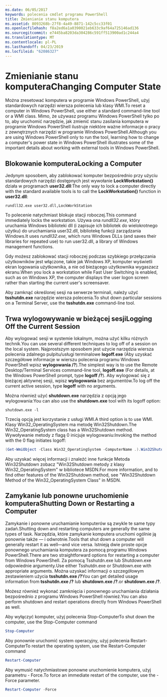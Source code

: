 ```yaml
---
ms.date: 06/05/2017
keywords: polecenia cmdlet programu PowerShell
title: Zmienianie stanu komputera
ms.assetid: 8093268b-27f8-4a49-8871-142c5cc33f01
ms.openlocfilehash: f8a2ed6a1a0390021eb633c9af64a725146ad136
ms.sourcegitcommit: e7445ba8203da304286c591ff513900ad1c244a4
ms.translationtype: MT
ms.contentlocale: pl-PL
ms.lasthandoff: 04/23/2019
ms.locfileid: "62086327"
---
```

# <a name="changing-computer-state"></a><span data-ttu-id="b7457-103">Zmienianie stanu komputera</span><span class="sxs-lookup"><span data-stu-id="b7457-103">Changing Computer State</span></span>

<span data-ttu-id="b7457-104">Można zresetować komputera w programie Windows PowerShell, użyj standardowych narzędzi wiersza polecenia lub klasy WMI.</span><span class="sxs-lookup"><span data-stu-id="b7457-104">To reset a computer in Windows PowerShell, use either a standard command-line tool or a WMI class.</span></span> <span data-ttu-id="b7457-105">Mimo, że używasz programu Windows PowerShell tylko po to, aby uruchomić narzędzie, jak zmienić stanu zasilania komputera w programie Windows PowerShell ilustruje niektóre ważne informacje o pracy z zewnętrznych narzędzi w programie Windows PowerShell.</span><span class="sxs-lookup"><span data-stu-id="b7457-105">Although you are using Windows PowerShell only to run the tool, learning how to change a computer's power state in Windows PowerShell illustrates some of the important details about working with external tools in Windows PowerShell.</span></span>

## <a name="locking-a-computer"></a><span data-ttu-id="b7457-106">Blokowanie komputera</span><span class="sxs-lookup"><span data-stu-id="b7457-106">Locking a Computer</span></span>

<span data-ttu-id="b7457-107">Jedynym sposobem, aby zablokować komputer bezpośrednio przy użyciu standardowych narzędzi dostępnych jest wywołanie **LockWorkstation()** działa w programach **user32.dll**:</span><span class="sxs-lookup"><span data-stu-id="b7457-107">The only way to lock a computer directly with the standard available tools is to call the **LockWorkstation()** function in **user32.dll**:</span></span>

```
rundll32.exe user32.dll,LockWorkStation
```

<span data-ttu-id="b7457-108">To polecenie natychmiast blokuje stacji roboczej.</span><span class="sxs-lookup"><span data-stu-id="b7457-108">This command immediately locks the workstation.</span></span> <span data-ttu-id="b7457-109">Używa ona *rundll32.exe*, który uruchamia Windows biblioteki dll (i zapisuje ich bibliotek do wielokrotnego użytku) do uruchamiania user32.dll, bibliotekę funkcji zarządzania Windows.</span><span class="sxs-lookup"><span data-stu-id="b7457-109">It uses *rundll32.exe*, which runs Windows DLLs (and saves their libraries for repeated use) to run user32.dll, a library of Windows management functions.</span></span>

<span data-ttu-id="b7457-110">Gdy możesz zablokować stacji roboczej podczas szybkiego przełączania użytkowników jest włączone, takie jak Windows XP, komputer wyświetli ekran logowania użytkownika, a nie od bieżącego użytkownika wygaszacz ekranu.</span><span class="sxs-lookup"><span data-stu-id="b7457-110">When you lock a workstation while Fast User Switching is enabled, such as on Windows XP, the computer displays the user logon screen rather than starting the current user's screensaver.</span></span>

<span data-ttu-id="b7457-111">Aby zamknąć określonej sesji na serwerze terminali, należy użyć **tsshutdn.exe** narzędzie wiersza polecenia.</span><span class="sxs-lookup"><span data-stu-id="b7457-111">To shut down particular sessions on a Terminal Server, use the **tsshutdn.exe** command-line tool.</span></span>

## <a name="logging-off-the-current-session"></a><span data-ttu-id="b7457-112">Trwa wylogowywanie w bieżącej sesji</span><span class="sxs-lookup"><span data-stu-id="b7457-112">Logging Off the Current Session</span></span>

<span data-ttu-id="b7457-113">Aby wylogować sesji w systemie lokalnym, można użyć kilku różnych technik.</span><span class="sxs-lookup"><span data-stu-id="b7457-113">You can use several different techniques to log off of a session on the local system.</span></span> <span data-ttu-id="b7457-114">Najprostszym sposobem jest użycie narzędzia wiersza polecenia zdalnego pulpitu/usługi terminalowe **logoff.exe** (Aby uzyskać szczegółowe informacje w wierszu polecenia programu Windows PowerShell wpisz **wylogowania /?**).</span><span class="sxs-lookup"><span data-stu-id="b7457-114">The simplest way is to use the Remote Desktop/Terminal Services command-line tool, **logoff.exe** (For details, at the Windows PowerShell prompt, type **logoff /?**).</span></span> <span data-ttu-id="b7457-115">Aby wylogować się z bieżącej aktywnej sesji, wpisz **wylogowania** bez argumentów.</span><span class="sxs-lookup"><span data-stu-id="b7457-115">To log off the current active session, type **logoff** with no arguments.</span></span>

<span data-ttu-id="b7457-116">Można również użyć **shutdown.exe** narzędzia z opcją jego wylogowania:</span><span class="sxs-lookup"><span data-stu-id="b7457-116">You can also use the **shutdown.exe** tool with its logoff option:</span></span>

```
shutdown.exe -l
```

<span data-ttu-id="b7457-117">Trzecią opcją jest korzystanie z usługi WMI.</span><span class="sxs-lookup"><span data-stu-id="b7457-117">A third option is to use WMI.</span></span> <span data-ttu-id="b7457-118">Klasy Win32_OperatingSystem ma metodę Win32Shutdown.</span><span class="sxs-lookup"><span data-stu-id="b7457-118">The Win32_OperatingSystem class has a Win32Shutdown method.</span></span> <span data-ttu-id="b7457-119">Wywoływanie metody z flagą 0 inicjuje wylogowaniu:</span><span class="sxs-lookup"><span data-stu-id="b7457-119">Invoking the method with the 0 flag initiates logoff:</span></span>

```powershell
(Get-WmiObject -Class Win32_OperatingSystem -ComputerName .).Win32Shutdown(0)
```

<span data-ttu-id="b7457-120">Aby uzyskać więcej informacji i znaleźć inne funkcje Metoda Win32Shutdown zobacz "Win32Shutdown metody z klasy Win32_OperatingSystem" w bibliotece MSDN.</span><span class="sxs-lookup"><span data-stu-id="b7457-120">For more information, and to find other features of the Win32Shutdown method, see "Win32Shutdown Method of the Win32_OperatingSystem Class" in MSDN.</span></span>

## <a name="shutting-down-or-restarting-a-computer"></a><span data-ttu-id="b7457-121">Zamykanie lub ponowne uruchomienie komputera</span><span class="sxs-lookup"><span data-stu-id="b7457-121">Shutting Down or Restarting a Computer</span></span>

<span data-ttu-id="b7457-122">Zamykanie i ponowne uruchamianie komputerów są zwykle te same typy zadań.</span><span class="sxs-lookup"><span data-stu-id="b7457-122">Shutting down and restarting computers are generally the same types of task.</span></span> <span data-ttu-id="b7457-123">Narzędzia, które zamykanie komputera uruchomi ogólnie ją ponownie także — i odwrotnie.</span><span class="sxs-lookup"><span data-stu-id="b7457-123">Tools that shut down a computer will generally restart it as well—and vice versa.</span></span> <span data-ttu-id="b7457-124">Istnieją dwie proste opcje ponownego uruchamiania komputera za pomocą programu Windows PowerShell.</span><span class="sxs-lookup"><span data-stu-id="b7457-124">There are two straightforward options for restarting a computer from Windows PowerShell.</span></span> <span data-ttu-id="b7457-125">Za pomocą Tsshutdn.exe lub Shutdown.exe odpowiednie argumenty.</span><span class="sxs-lookup"><span data-stu-id="b7457-125">Use either Tsshutdn.exe or Shutdown.exe with appropriate arguments.</span></span> <span data-ttu-id="b7457-126">Można uzyskać informacji o szczegółowym zestawieniem użycia **tsshutdn.exe /?**</span><span class="sxs-lookup"><span data-stu-id="b7457-126">You can get detailed usage information from **tsshutdn.exe /?**</span></span> <span data-ttu-id="b7457-127">lub **shutdown.exe /?**.</span><span class="sxs-lookup"><span data-stu-id="b7457-127">or **shutdown.exe /?**.</span></span>

<span data-ttu-id="b7457-128">Możesz również wykonać zamknięcia i ponownego uruchamiania działania bezpośrednio z programu Windows PowerShell również.</span><span class="sxs-lookup"><span data-stu-id="b7457-128">You can also perform shutdown and restart operations directly from Windows PowerShell as well.</span></span>

<span data-ttu-id="b7457-129">Aby wyłączyć komputer, użyj polecenia Stop-Computer</span><span class="sxs-lookup"><span data-stu-id="b7457-129">To shut down the computer, use the Stop-Computer command</span></span>

```powershell
Stop-Computer
```

<span data-ttu-id="b7457-130">Aby ponownie uruchomić system operacyjny, użyj polecenia Restart-Computer</span><span class="sxs-lookup"><span data-stu-id="b7457-130">To restart the operating system, use the Restart-Computer command</span></span>

```powershell
Restart-Computer
```

<span data-ttu-id="b7457-131">Aby wymusić natychmiastowe ponowne uruchomienie komputera, użyj parametru - Force.</span><span class="sxs-lookup"><span data-stu-id="b7457-131">To force an immediate restart of the computer, use the -Force parameter.</span></span>

```powershell
Restart-Computer -Force
```
